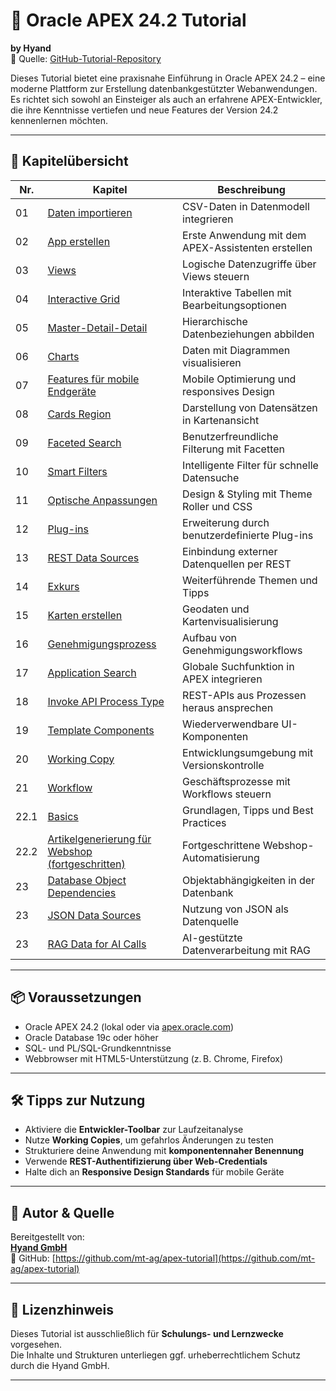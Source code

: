 # 📘 Oracle APEX 24.2 Tutorial  
**by Hyand**  
🔗 Quelle: [GitHub-Tutorial-Repository](https://github.com/mt-ag/apex-tutorial)

Dieses Tutorial bietet eine praxisnahe Einführung in Oracle APEX 24.2 – eine moderne Plattform zur Erstellung datenbankgestützter Webanwendungen. Es richtet sich sowohl an Einsteiger als auch an erfahrene APEX-Entwickler, die ihre Kenntnisse vertiefen und neue Features der Version 24.2 kennenlernen möchten.

---

## 🧱 Kapitelübersicht

| Nr. | Kapitel | Beschreibung |
|-----|---------|--------------|
| 01 | [Daten importieren](https://github.com/mt-ag/apex-tutorial/blob/24.2/docs/Kapitel-01/Kapitel-01%20-%20Daten%20importieren.md) | CSV-Daten in Datenmodell integrieren |
| 02 | [App erstellen](https://github.com/mt-ag/apex-tutorial/blob/24.2/docs/Kapitel-02/Kapitel-02%20-%20App%20erstellen.md) | Erste Anwendung mit dem APEX-Assistenten erstellen |
| 03 | [Views](https://github.com/mt-ag/apex-tutorial/blob/24.2/docs/Kapitel-03/Kapitel-03%20-%20Views.md) | Logische Datenzugriffe über Views steuern |
| 04 | [Interactive Grid](https://github.com/mt-ag/apex-tutorial/blob/24.2/docs/Kapitel-04/Kapitel-04%20-%20Interactive%20Grid.md) | Interaktive Tabellen mit Bearbeitungsoptionen |
| 05 | [Master-Detail-Detail](https://github.com/mt-ag/apex-tutorial/blob/24.2/docs/Kapitel-05/Kapitel-05%20-%20Master-Detail-Detail.md) | Hierarchische Datenbeziehungen abbilden |
| 06 | [Charts](https://github.com/mt-ag/apex-tutorial/blob/24.2/docs/Kapitel-06/Kapitel-06%20-%20Charts.md) | Daten mit Diagrammen visualisieren |
| 07 | [Features für mobile Endgeräte](https://github.com/mt-ag/apex-tutorial/blob/24.2/docs/Kapitel-07/Kapitel-07%20-%20Features%20f%C3%BCr%20mobile%20Endger%C3%A4te.md) | Mobile Optimierung und responsives Design |
| 08 | [Cards Region](https://github.com/mt-ag/apex-tutorial/blob/24.2/docs/Kapitel-08/Kapitel-08%20-%20Cards%20Region.md) | Darstellung von Datensätzen in Kartenansicht |
| 09 | [Faceted Search](https://github.com/mt-ag/apex-tutorial/blob/24.2/docs/Kapitel-09/Kapitel-09%20-%20Faceted%20Search.md) | Benutzerfreundliche Filterung mit Facetten |
| 10 | [Smart Filters](https://github.com/mt-ag/apex-tutorial/blob/24.2/docs/Kapitel-10/Kapitel-10%20-%20Smart%20Filters.md) | Intelligente Filter für schnelle Datensuche |
| 11 | [Optische Anpassungen](https://github.com/mt-ag/apex-tutorial/blob/24.2/docs/Kapitel-11/Kapitel-11%20-%20Optische%20Anpassungen.md) | Design & Styling mit Theme Roller und CSS |
| 12 | [Plug-ins](https://github.com/mt-ag/apex-tutorial/blob/24.2/docs/Kapitel-12/Kapitel-12%20-%20Plug-ins.md) | Erweiterung durch benutzerdefinierte Plug-ins |
| 13 | [REST Data Sources](https://github.com/mt-ag/apex-tutorial/blob/24.2/docs/Kapitel-13/Kapitel-13%20-%20Rest%20Data%20Sources.md) | Einbindung externer Datenquellen per REST |
| 14 | [Exkurs](https://github.com/mt-ag/apex-tutorial/blob/24.2/docs/Kapitel-14/Kapitel-14%20-%20Exkurs.md) | Weiterführende Themen und Tipps |
| 15 | [Karten erstellen](https://github.com/mt-ag/apex-tutorial/blob/24.2/docs/Kapitel-15/Kapitel-15%20-%20Karten%20erstellen.md) | Geodaten und Kartenvisualisierung |
| 16 | [Genehmigungsprozess](https://github.com/mt-ag/apex-tutorial/blob/24.2/docs/Kapitel-16/Kapitel-16%20-%20Genehmigungsprozess%20.md) | Aufbau von Genehmigungsworkflows |
| 17 | [Application Search](https://github.com/mt-ag/apex-tutorial/blob/24.2/docs/Kapitel-17/Kapitel-17%20-%20Application%20Search.md) | Globale Suchfunktion in APEX integrieren |
| 18 | [Invoke API Process Type](https://github.com/mt-ag/apex-tutorial/blob/24.2/docs/Kapitel-18/Kapitel-18%20-%20Invoke%20API%20Process%20Type.md) | REST-APIs aus Prozessen heraus ansprechen |
| 19 | [Template Components](https://github.com/mt-ag/apex-tutorial/blob/24.2/docs/Kapitel-19/Kapitel-19%20-%20Template%20Components.md) | Wiederverwendbare UI-Komponenten |
| 20 | [Working Copy](https://github.com/mt-ag/apex-tutorial/blob/24.2/docs/Kapitel-20/Kapitel-20%20-%20Working%20Copy.md) | Entwicklungsumgebung mit Versionskontrolle |
| 21 | [Workflow](https://github.com/mt-ag/apex-tutorial/blob/24.2/docs/Kapitel-21/Kapitel-21%20-%20Workflow.md) | Geschäftsprozesse mit Workflows steuern |
| 22.1 | [Basics](https://github.com/mt-ag/apex-tutorial/blob/24.2/docs/Kapitel-22/Kapitel-22.1%20-%20Basics.md) | Grundlagen, Tipps und Best Practices |
| 22.2 | [Artikelgenerierung für Webshop (fortgeschritten)](https://github.com/mt-ag/apex-tutorial/blob/24.2/docs/Kapitel-22/Kapitel-22.2%20-%20Article%20generation%20for%20Webshop%20(advanced).md) | Fortgeschrittene Webshop-Automatisierung |
| 23 | [Database Object Dependencies](https://github.com/mt-ag/apex-tutorial/blob/24.2/docs/Kapitel-23/Kapitel-23%20-%20Database%20Object%20Dependencies.md) | Objektabhängigkeiten in der Datenbank |
| 23 | [JSON Data Sources](https://github.com/mt-ag/apex-tutorial/blob/24.2/docs/Kapitel-23/Kapitel-23%20-%20JSON%20Data%20Sources.md) | Nutzung von JSON als Datenquelle |
| 23 | [RAG Data for AI Calls](https://github.com/mt-ag/apex-tutorial/blob/24.2/docs/Kapitel-23/Kapitel-23%20-%20RAG%20Data%20for%20AI%20Calls.md) | AI-gestützte Datenverarbeitung mit RAG |

---

## 📦 Voraussetzungen

- Oracle APEX 24.2 (lokal oder via [apex.oracle.com](https://apex.oracle.com))  
- Oracle Database 19c oder höher  
- SQL- und PL/SQL-Grundkenntnisse  
- Webbrowser mit HTML5-Unterstützung (z. B. Chrome, Firefox)

---

## 🛠 Tipps zur Nutzung

- Aktiviere die **Entwickler-Toolbar** zur Laufzeitanalyse  
- Nutze **Working Copies**, um gefahrlos Änderungen zu testen  
- Strukturiere deine Anwendung mit **komponentennaher Benennung**  
- Verwende **REST-Authentifizierung über Web-Credentials**  
- Halte dich an **Responsive Design Standards** für mobile Geräte

---

## 👥 Autor & Quelle

Bereitgestellt von:  
**[Hyand GmbH](https://www.hyand.com)**  
🔗 GitHub: [https://github.com/mt-ag/apex-tutorial](https://github.com/mt-ag/apex-tutorial)

---

## 📌 Lizenzhinweis

Dieses Tutorial ist ausschließlich für **Schulungs- und Lernzwecke** vorgesehen.  
Die Inhalte und Strukturen unterliegen ggf. urheberrechtlichem Schutz durch die Hyand GmbH.

---
